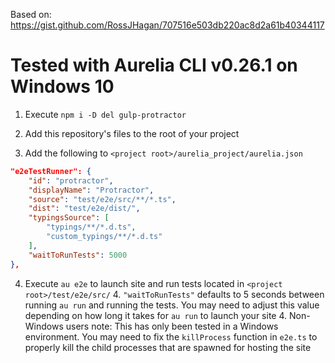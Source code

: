Based on: https://gist.github.com/RossJHagan/707516e503db220ac8d2a61b40344117

# Tested with Aurelia CLI v0.26.1 on Windows 10

1. Execute `npm i -D del gulp-protractor`

1. Add this repository's files to the root of your project

1. Add the following to `<project root>/aurelia_project/aurelia.json`

```json
"e2eTestRunner": {
    "id": "protractor",
    "displayName": "Protractor",
    "source": "test/e2e/src/**/*.ts",
    "dist": "test/e2e/dist/",
    "typingsSource": [
        "typings/**/*.d.ts",
        "custom_typings/**/*.d.ts"
    ],
    "waitToRunTests": 5000
},
```

4. Execute `au e2e` to launch site and run tests located in `<project root>/test/e2e/src/`
    4. `"waitToRunTests"` defaults to 5 seconds between running `au run` and running the tests. You may need to adjust this value depending on how long it takes for `au run` to launch your site
    4. Non-Windows users note: This has only been tested in a Windows environment. You may need to fix the `killProcess` function in `e2e.ts` to properly kill the child processes that are spawned for hosting the site